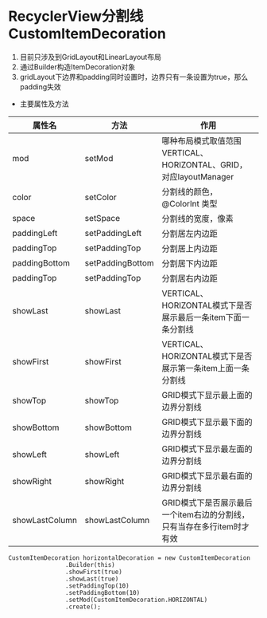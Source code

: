 # RecyclerView分割线CustomItemDecoration
1. 目前只涉及到GridLayout和LinearLayout布局
2. 通过Builder构造ItemDecoration对象
3. gridLayout下边界和padding同时设置时，边界只有一条设置为true，那么padding失效

* 主要属性及方法

属性名|方法|作用
---|---|---
mod|setMod|哪种布局模式取值范围VERTICAL、HORIZONTAL、GRID，对应layoutManager
color|setColor|分割线的颜色，@ColorInt 类型
space|setSpace|分割线的宽度，像素
paddingLeft|setPaddingLeft|分割居左内边距
paddingTop|setPaddingTop|分割居上内边距
paddingBottom|setPaddingBottom|分割居下内边距
paddingTop|setPaddingTop|分割居右内边距
showLast|showLast|VERTICAL、HORIZONTAL模式下是否展示最后一条item下面一条分割线
showFirst|showFirst|VERTICAL、HORIZONTAL模式下是否展示第一条item上面一条分割线
showTop|showTop|GRID模式下显示最上面的边界分割线
showBottom|showBottom|GRID模式下显示最下面的边界分割线
showLeft|showLeft|GRID模式下显示最左面的边界分割线
showRight|showRight|GRID模式下显示最右面的边界分割线
showLastColumn|showLastColumn|GRID模式下是否展示最后一个item右边的分割线，只有当存在多行item时才有效



````
CustomItemDecoration horizontalDecoration = new CustomItemDecoration
                .Builder(this)
                .showFirst(true)
                .showLast(true)
                .setPaddingTop(10)
                .setPaddingBottom(10)
                .setMod(CustomItemDecoration.HORIZONTAL)
                .create();
````
